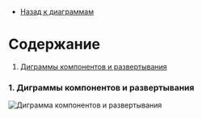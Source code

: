 * [Назад к диаграммам](https://github.com/Dastyronthuyest/PartyAssistant/blob/master/Documentation/README.md)

# Содержание
1. [Диграммы компонентов и развертывания](#1)

### 1. Диграммы компонентов и развертывания<a name="1"></a>
![Диграмма компонентов и развертывания](https://github.com/Dastyronthuyest/PartyAssistant/blob/master/Documentation/Diagramms/Images/ComponentDeployment.png)
